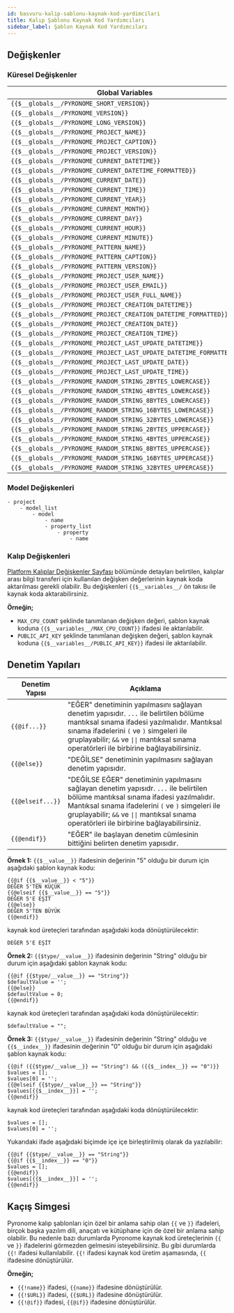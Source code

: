 ```yaml
---
id: basvuru-kalip-sablonu-kaynak-kod-yardimcilari
title: Kalıp Şablonu Kaynak Kod Yardımcıları
sidebar_label: Şablon Kaynak Kod Yardımcıları
---
```


<a id="aHeaderMenuAnchor" data-header-menu="Docs"></a>

## Değişkenler

### Küresel Değişkenler

| Global Variables | Description |
| --- | --- |
| `{{$__globals__/PYRONOME_SHORT_VERSION}}` |  |
| `{{$__globals__/PYRONOME_VERSION}}` |  |
| `{{$__globals__/PYRONOME_LONG_VERSION}}` |  |
| `{{$__globals__/PYRONOME_PROJECT_NAME}}` |  |
| `{{$__globals__/PYRONOME_PROJECT_CAPTION}}` |  |
| `{{$__globals__/PYRONOME_PROJECT_VERSION}}` |  |
| `{{$__globals__/PYRONOME_CURRENT_DATETIME}}` |  |
| `{{$__globals__/PYRONOME_CURRENT_DATETIME_FORMATTED}}` |  |
| `{{$__globals__/PYRONOME_CURRENT_DATE}}` |  |
| `{{$__globals__/PYRONOME_CURRENT_TIME}}` |  |
| `{{$__globals__/PYRONOME_CURRENT_YEAR}}` |  |
| `{{$__globals__/PYRONOME_CURRENT_MONTH}}` |  |
| `{{$__globals__/PYRONOME_CURRENT_DAY}}` |  |
| `{{$__globals__/PYRONOME_CURRENT_HOUR}}` |  |
| `{{$__globals__/PYRONOME_CURRENT_MINUTE}}` |  |
| `{{$__globals__/PYRONOME_PATTERN_NAME}}` |  |
| `{{$__globals__/PYRONOME_PATTERN_CAPTION}}` |  |
| `{{$__globals__/PYRONOME_PATTERN_VERSION}}` |  |
| `{{$__globals__/PYRONOME_PROJECT_USER_NAME}}` |  |
| `{{$__globals__/PYRONOME_PROJECT_USER_EMAIL}}` |  |
| `{{$__globals__/PYRONOME_PROJECT_USER_FULL_NAME}}` |  |
| `{{$__globals__/PYRONOME_PROJECT_CREATION_DATETIME}}` |  |
| `{{$__globals__/PYRONOME_PROJECT_CREATION_DATETIME_FORMATTED}}` |  |
| `{{$__globals__/PYRONOME_PROJECT_CREATION_DATE}}` |  |
| `{{$__globals__/PYRONOME_PROJECT_CREATION_TIME}}` |  |
| `{{$__globals__/PYRONOME_PROJECT_LAST_UPDATE_DATETIME}}` |  |
| `{{$__globals__/PYRONOME_PROJECT_LAST_UPDATE_DATETIME_FORMATTED}}` |  |
| `{{$__globals__/PYRONOME_PROJECT_LAST_UPDATE_DATE}}` |  |
| `{{$__globals__/PYRONOME_PROJECT_LAST_UPDATE_TIME}}` |  |
| `{{$__globals__/PYRONOME_RANDOM_STRING_2BYTES_LOWERCASE}}` |  |
| `{{$__globals__/PYRONOME_RANDOM_STRING_4BYTES_LOWERCASE}}` |  |
| `{{$__globals__/PYRONOME_RANDOM_STRING_8BYTES_LOWERCASE}}` |  |
| `{{$__globals__/PYRONOME_RANDOM_STRING_16BYTES_LOWERCASE}}` |  |
| `{{$__globals__/PYRONOME_RANDOM_STRING_32BYTES_LOWERCASE}}` |  |
| `{{$__globals__/PYRONOME_RANDOM_STRING_2BYTES_UPPERCASE}}` |  |
| `{{$__globals__/PYRONOME_RANDOM_STRING_4BYTES_UPPERCASE}}` |  |
| `{{$__globals__/PYRONOME_RANDOM_STRING_8BYTES_UPPERCASE}}` |  |
| `{{$__globals__/PYRONOME_RANDOM_STRING_16BYTES_UPPERCASE}}` |  |
| `{{$__globals__/PYRONOME_RANDOM_STRING_32BYTES_UPPERCASE}}` |  |

### Model Değişkenleri

```
- project
    - model_list
        - model
            - name
            - property_list
                - property
                    - name 
```

### Kalıp Değişkenleri

[Platform Kalıplar Değişkenler Sayfası](/latest/tr/docs/platform-kaliplar/#değişkenler-sayfası) bölümünde detayları belirtilen, kalıplar arası bilgi transferi için kullanılan değişken değerlerinin kaynak koda aktarılması gerekli olabilir. Bu değişkenleri `{{$__variables__/` ön takısı ile kaynak koda aktarabilirsiniz.

**Örneğin;**

- `MAX_CPU_COUNT` şeklinde tanımlanan değişken değeri, şablon kaynak koduna `{{$__variables__/MAX_CPU_COUNT}}` ifadesi ile aktarılabilir.
- `PUBLIC_API_KEY` şeklinde tanımlanan değişken değeri, şablon kaynak koduna `{{$__variables__/PUBLIC_API_KEY}}` ifadesi ile aktarılabilir.

## Denetim Yapıları

| Denetim Yapısı | Açıklama |
| --- | --- |
| `{{@if...}}` | "EĞER" denetiminin yapılmasını sağlayan denetim yapısıdır. `...` ile belirtilen bölüme mantıksal sınama ifadesi yazılmalıdır. Mantıksal sınama ifadelerini `(` ve `)` simgeleri ile gruplayabilir; `&&` ve `\|\|` mantıksal sınama operatörleri ile birbirine bağlayabilirsiniz. |
| `{{@else}}` | "DEĞİLSE" denetiminin yapılmasını sağlayan denetim yapısıdır. |
| `{{@elseif...}}` | "DEĞİLSE EĞER" denetiminin yapılmasını sağlayan denetim yapısıdr. `...` ile belirtilen bölüme mantıksal sınama ifadesi yazılmalıdır. Mantıksal sınama ifadelerini `(` ve `)` simgeleri ile gruplayabilir; `&&` ve `\|\|` mantıksal sınama operatörleri ile birbirine bağlayabilirsiniz. |
| `{{@endif}}` | "EĞER" ile başlayan denetim cümlesinin bittiğini belirten denetim yapısıdır. |

**Örnek 1:**
`{{$__value__}}` ifadesinin değerinin "5" olduğu bir durum için aşağıdaki şablon kaynak kodu:

```
{{@if {{$__value__}} < "5"}}
DEĞER 5'TEN KÜÇÜK
{{@elseif {{$__value__}} == "5"}}
DEĞER 5'E EŞİT
{{@else}}
DEĞER 5'TEN BÜYÜK
{{@endif}}
```

kaynak kod üreteçleri tarafından aşağıdaki koda dönüştürülecektir:

```
DEĞER 5'E EŞİT
```

**Örnek 2:**
`{{$type/__value__}}` ifadesinin değerinin "String" olduğu bir durum için aşağıdaki şablon kaynak kodu:

```
{{@if {{$type/__value__}} == "String"}}
$defaultValue = '';
{{@else}}
$defaultValue = 0;
{{@endif}}
```

kaynak kod üreteçleri tarafından aşağıdaki koda dönüştürülecektir:

```
$defaultValue = "";
```

**Örnek 3:**
`{{$type/__value__}}` ifadesinin değerinin "String" olduğu ve `{{$__index__}}` ifadesinin değerinin "0" olduğu bir durum için aşağıdaki şablon kaynak kodu: 

```
{{@if ({{$type/__value__}} == "String") && ({{$__index__}} == "0")}}
$values = [];
$values[0] = '';
{{@elseif {{$type/__value__}} == "String"}}
$values[{{$__index__}}] = '';
{{@endif}}
```

kaynak kod üreteçleri tarafından aşağıdaki koda dönüştürülecektir:

```
$values = [];
$values[0] = '';
```

Yukarıdaki ifade aşağıdaki biçimde içe içe birleştirilmiş olarak da yazılabilir:

```
{{@if {{$type/__value__}} == "String"}}
{{@if {{$__index__}} == "0"}}
$values = [];
{{@endif}}
$values[{{$__index__}}] = '';
{{@endif}}
```


## Kaçış Simgesi

Pyronome kalıp şablonları için özel bir anlama sahip olan `{{` ve `}}` ifadeleri, birçok başka yazılım dili, anaçatı ve kütüphane için de özel bir anlama sahip olabilir. Bu nedenle bazı durumlarda Pyronome kaynak kod üreteçlerinin `{{` ve `}}` ifadelerini görmezden gelmesini isteyebilirsiniz. Bu gibi durumlarda `{{!` ifadesi kullanılabilir. `{{!` ifadesi kaynak kod üretim aşamasında, `{{` ifadesine dönüştürülür.

**Örneğin;**

- `{{!name}}` ifadesi, `{{name}}` ifadesine dönüştürülür.
- `{{!$URL}}` ifadesi, `{{$URL}}` ifadesine dönüştürülür.
- `{{!@if}}` ifadesi, `{{@if}}` ifadesine dönüştürülür.
